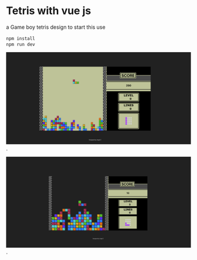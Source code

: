 # Tetris with vue js

a Game boy tetris design
to start this use
```
npm install
npm run dev
```

![level1](https://raw.githubusercontent.com/AngelZC790347/tetris-vue/main/public/level.png).

![level2](https://raw.githubusercontent.com/AngelZC790347/tetris-vue/main/public/darkLevel.png).
